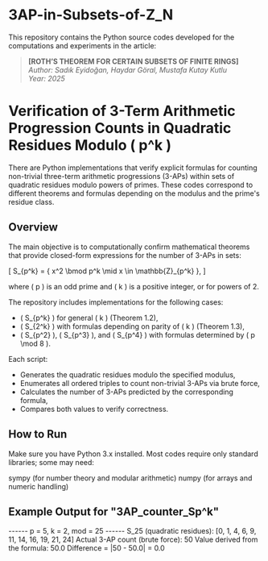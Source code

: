 # 3AP-in-Subsets-of-Z_N
This repository contains the Python source codes developed for the computations and experiments in the article:

> **[ROTH’S THEOREM FOR CERTAIN SUBSETS OF FINITE RINGS]**  
> *Author: Sadık Eyidoğan, Haydar Göral, Mustafa Kutay Kutlu*  
> *Year: 2025*


# Verification of 3-Term Arithmetic Progression Counts in Quadratic Residues Modulo \( p^k \)

There are Python implementations that verify explicit formulas for counting non-trivial three-term arithmetic progressions (3-APs) within sets of quadratic residues modulo powers of primes. These codes correspond to different theorems and formulas depending on the modulus and the prime's residue class.

## Overview

The main objective is to computationally confirm mathematical theorems that provide closed-form expressions for the number of 3-APs in sets:

\[
S_{p^k} = \{ x^2 \bmod p^k \mid x \in \mathbb{Z}_{p^k} \},
\]

where \( p \) is an odd prime and \( k \) is a positive integer, or for powers of 2.

The repository includes implementations for the following cases:

- \( S_{p^k} \) for general \( k \) (Theorem 1.2),
- \( S_{2^k} \) with formulas depending on parity of \( k \) (Theorem 1.3),
- \( S_{p^2} \), \( S_{p^3} \), and \( S_{p^4} \) with formulas determined by \( p \mod 8 \).

Each script:

- Generates the quadratic residues modulo the specified modulus,
- Enumerates all ordered triples to count non-trivial 3-APs via brute force,
- Calculates the number of 3-APs predicted by the corresponding formula,
- Compares both values to verify correctness.


## How to Run
Make sure you have Python 3.x installed. Most codes require only standard libraries; some may need:

sympy (for number theory and modular arithmetic)
numpy (for arrays and numeric handling)



## Example Output for "3AP_counter_Sp^k"

------ p = 5, k = 2, mod = 25 ------
S_25 (quadratic residues): [0, 1, 4, 6, 9, 11, 14, 16, 19, 21, 24]
Actual 3-AP count (brute force): 50
Value derived from the formula: 50.0
Difference = |50 - 50.0| = 0.0
